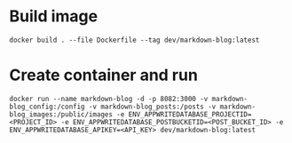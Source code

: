 # Build image

`docker build . --file Dockerfile --tag dev/markdown-blog:latest`

# Create container and run

`docker run --name markdown-blog -d -p 8082:3000 -v markdown-blog_config:/config -v markdown-blog_posts:/posts -v markdown-blog_images:/public/images -e ENV_APPWRITEDATABASE_PROJECTID=<PROJECT_ID> -e ENV_APPWRITEDATABASE_POSTBUCKETID=<POST_BUCKET_ID> -e ENV_APPWRITEDATABASE_APIKEY=<API_KEY> dev/markdown-blog:latest`